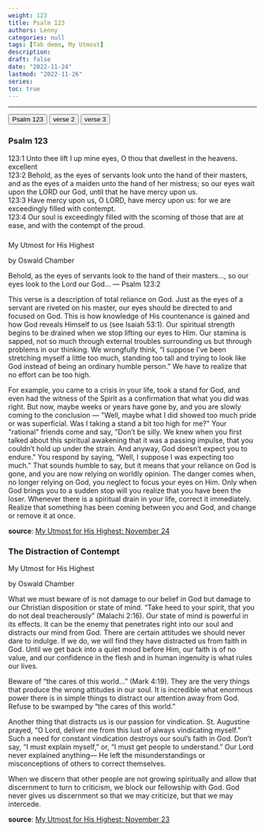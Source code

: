 ```yaml
---
weight: 123
title: Psalm 123
authors: Lenny
categories: null
tags: [Tab demo, My Utmost]
description: 
draft: false
date: "2022-11-24"
lastmod: "2022-11-26"
series: 
toc: true
---
```


<!--more-->
---

<!-- Tab links -->

<div class="tab">
  <button class="tablinks active" onclick="openReference(event, 'Psalm 123')">Psalm 123</button>
  <button class="tablinks" onclick="openReference(event, 'Devotion1')">verse 2</button>
  <button class="tablinks" onclick="openReference(event, 'Devotion2')">verse 3</button>
</div>

<!-- Tab content -->
<div id="Psalm 123" class="tabcontent" style="display:block">
  <h3>Psalm 123</h3>
123:1 Unto thee lift I up mine eyes, O thou that dwellest in the heavens. <a class = "marginnote">excellent</a>      
<br>123:2 Behold, as the eyes of servants look unto the hand of their masters, and as the eyes of a maiden unto the hand of her mistress; so our eyes wait upon the LORD our God, until that he have mercy upon us.    
<br>123:3 Have mercy upon us, O LORD, have mercy upon us: for we are exceedingly filled with contempt.    
<br>123:4 Our soul is exceedingly filled with the scorning of those that are at ease, and with the contempt of the proud.  
</div>

<div id="Devotion1" class="tabcontent">
  <h3></h3>
  <p>
  My Utmost for His Highest
  
  by Oswald Chamber

Behold, as the eyes of servants look to the hand of their masters…, so our eyes look to the Lord our God… — Psalm 123:2

This verse is a description of total reliance on God. Just as the eyes of a servant are riveted on his master, our eyes should be directed to and focused on God. This is how knowledge of His countenance is gained and how God reveals Himself to us (see Isaiah 53:1). Our spiritual strength begins to be drained when we stop lifting our eyes to Him. Our stamina is sapped, not so much through external troubles surrounding us but through problems in our thinking. We wrongfully think, “I suppose I’ve been stretching myself a little too much, standing too tall and trying to look like God instead of being an ordinary humble person.” We have to realize that no effort can be too high.  

For example, you came to a crisis in your life, took a stand for God, and even had the witness of the Spirit as a confirmation that what you did was right. But now, maybe weeks or years have gone by, and you are slowly coming to the conclusion — "Well, maybe what I did showed too much pride or was superficial. Was I taking a stand a bit too high for me?" Your "rational" friends come and say, "Don’t be silly. We knew when you first talked about this spiritual awakening that it was a passing impulse, that you couldn’t hold up under the strain. And anyway, God doesn’t expect you to endure." You respond by saying, “Well, I suppose I was expecting too much.” That sounds humble to say, but it means that your reliance on God is gone, and you are now relying on worldly opinion. The danger comes when, no longer relying on God, you neglect to focus your eyes on Him. Only when God brings you to a sudden stop will you realize that you have been the loser. Whenever there is a spiritual drain in your life, correct it immediately. Realize that something has been coming between you and God, and change or remove it at once.

<b><font class = "font_upper">source</font></b>: <a href = "https://utmost.org/" target="_blank" rel="noopener noreferrer">My Utmost for His Highest: November 24</a></p>
</div>

<div id="Devotion2" class="tabcontent">
  <h3>The Distraction of Contempt</h3>
  <p>
  My Utmost for His Highest
  
  by Oswald Chamber
  
What we must beware of is not damage to our belief in God but damage to our Christian disposition or state of mind. “Take heed to your spirit, that you do not deal treacherously” (Malachi 2:16). Our state of mind is powerful in its effects. It can be the enemy that penetrates right into our soul and distracts our mind from God. There are certain attitudes we should never dare to indulge. If we do, we will find they have distracted us from faith in God. Until we get back into a quiet mood before Him, our faith is of no value, and our confidence in the flesh and in human ingenuity is what rules our lives.

Beware of “the cares of this world…” (Mark 4:19). They are the very things that produce the wrong attitudes in our soul. It is incredible what enormous power there is in simple things to distract our attention away from God. Refuse to be swamped by “the cares of this world.”

Another thing that distracts us is our passion for vindication. St. Augustine prayed, “O Lord, deliver me from this lust of always vindicating myself.” Such a need for constant vindication destroys our soul’s faith in God. Don’t say, “I must explain myself,” or, “I must get people to understand.” Our Lord never explained anything— He left the misunderstandings or misconceptions of others to correct themselves.

When we discern that other people are not growing spiritually and allow that discernment to turn to criticism, we block our fellowship with God. God never gives us discernment so that we may criticize, but that we may intercede.

<b><font class = "font_upper">source</font></b>: <a href = "https://utmost.org/" target="_blank" rel="noopener noreferrer">My Utmost for His Highest: November 23</a></p>
</div>
  
  </p>
</div>


